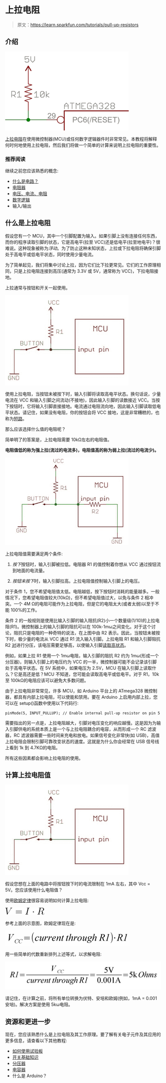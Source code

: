 # 上拉电阻

> 原文：<https://learn.sparkfun.com/tutorials/pull-up-resistors>

## 介绍

[![atmega328 reset pullup](img/1e65bcaa5c946be6dd1a1a0f3d4931bd.png)](//cdn.sparkfun.com/assets/0/5/9/0/8/513901dfce395f671a000000.jpg)

[上拉电阻](http://en.wikipedia.org/wiki/Pull-up_resistor)在使用微控制器(MCU)或任何数字逻辑器件时非常常见。本教程将解释何时何地使用上拉电阻，然后我们将做一个简单的计算来说明上拉电阻的重要性。

### 推荐阅读

继续之前您应该熟悉的概念:

*   [什么是电路？](http://learn.sparkfun.com/tutorials/what-is-a-circuit)
*   [电阻器](https://learn.sparkfun.com/tutorials/resistors)
*   [电压、电流、电阻](http://learn.sparkfun.com/tutorials/voltage-current-resistance-and-ohms-law)
*   [数字逻辑](https://learn.sparkfun.com/tutorials/logic-levels)
*   输入/输出

## 什么是上拉电阻

假设您有一个 MCU，其中一个引脚配置为输入。如果引脚上没有连接任何东西，而你的程序读取引脚的状态，它是高电平(拉至 VCC)还是低电平(拉至地电平)？很难说。这种现象被称为*浮动*。为了防止这种未知状态，上拉或下拉电阻将确保引脚处于高电平或低电平状态，同时使用少量电流。

为了简单起见，我们将集中讨论上拉，因为它们比下拉更常见。它们的工作原理相同，只是上拉电阻连接到高压(通常为 3.3V 或 5V，通常称为 VCC)，下拉电阻接地。

上拉通常与按钮和开关一起使用。

[![schematic pull-up](img/1d1aa1e202980dee15c790bd3266a43b.png)](//cdn.sparkfun.com/assets/6/f/b/c/7/511568b6ce395f1b40000000.jpg)

使用上拉电阻，当按钮未被按下时，输入引脚将读取高电平状态。换句话说，少量电流在 VCC 和输入引脚之间流动(不接地)，因此输入引脚的读数接近 VCC。当按下按钮时，它将输入引脚直接接地。电流通过电阻流向地，因此输入引脚读取低电平状态。请记住，如果没有电阻，你的按钮会将 VCC 接地，这是非常糟糕的，也称为[短路](https://learn.sparkfun.com/tutorials/what-is-a-circuit/short-and-open-circuits)。

那么应该选择什么值的电阻呢？

简单明了的答案是，上拉电阻需要 10kΩ左右的电阻值。

**电阻值低的称为强上拉(流过的电流多)，电阻值高的称为弱上拉(流过的电流少)。**

[![schematic pull-up internal](img/1104340ae678de97bdef7adb93eb9618.png)](//cdn.sparkfun.com/assets/f/1/4/a/b/511568b7ce395f613f000004.jpg)

上拉电阻值需要满足两个条件:

1.  *按下*按钮时，输入引脚被拉低。电阻器 R1 的值控制着你想从 VCC 通过按钮流到地面的电流量。

2.  *按钮未按下*时，输入引脚拉高。上拉电阻值控制输入引脚上的电压。

对于条件 1，您不希望电阻值太低。电阻越低，按下按钮时消耗的能量越多。一般情况下，您希望电阻值较大(10kΩ)，但不希望电阻值过大，以免与条件 2 相冲突。一个 4M &ohm;的电阻可能作为上拉电阻，但是它的电阻太大(或者太弱)以至于不能 100%的工作。

条件 2 的一般规则是使用比输入引脚的输入阻抗(R2)小一个数量级(1/10)的上拉电阻(R1)。微控制器上的输入引脚的阻抗可以在 100k-1mω之间变化。对于这个讨论，阻抗只是电阻的一种奇特的说法，在上图中由 R2 表示。因此，当按钮未被按下时，极少量的电流从 VCC 通过 R1 流入输入引脚。上拉电阻 R1 和输入引脚阻抗 R2 [对](http://learn.sparkfun.com/tutorials/voltage-dividers)进行分压，该电压需要足够高，以使输入引脚[读取高状态](https://learn.sparkfun.com/tutorials/logic-levels/what-is-a-logic-level)。

例如，如果上拉 R1 使用一个 1mω电阻，输入引脚的阻抗 R2 约为 1mω(形成一个分压器)，则输入引脚上的电压约为 VCC 的一半，微控制器可能不会记录该引脚处于高电平状态。在 5V 系统中，如果电压为 2.5V，MCU 在输入引脚上读取什么？它是高还是低？MCU 不知道，您可能会读取高电平或低电平。对于 R1，10k 至 100kΩ的电阻应该可以避免大多数问题。

由于上拉电阻非常常见，许多 MCU，如 Arduino 平台上的 ATmega328 微控制器，都具有内部上拉电阻，可以使能和禁用。要在 Arduino 上启用内部上拉，您可以在 setup()函数中使用以下代码行:

```
pinMode(5, INPUT_PULLUP); // Enable internal pull-up resistor on pin 5 
```

需要指出的另一点是，上拉电阻越大，引脚对电压变化的响应越慢。这是因为为输入引脚供电的系统本质上是一个与上拉电阻耦合的电容，从而形成一个 RC 滤波器，RC 滤波器需要一些时间来充电和放电。如果信号变化非常快(如 USB)，高值上拉电阻会限制引脚可靠改变状态的速度。这就是为什么你会经常在 USB 信号线上看到 1k 到 4.7KΩ的电阻。

所有这些因素都会影响上拉电阻的使用。

## 计算上拉电阻值

[![schematic pull-up](img/1d1aa1e202980dee15c790bd3266a43b.png)](//cdn.sparkfun.com/assets/6/f/b/c/7/511568b6ce395f1b40000000.jpg)

假设您想在上面的电路中将按钮按下时的电流限制在 1mA 左右，其中 Vcc = 5V。您应该使用什么电阻值？

使用[欧姆定律](http://learn.sparkfun.com/tutorials/voltage-current-resistance-and-ohms-law/ohms-law)很容易说明如何计算上拉电阻:

[![alt text](img/9cbe7e1b78ee395fa941ed68d401fe6e.png)](//cdn.sparkfun.com/assets/a/5/0/2/6/5113d140ce395f777e000000.gif)

参考上面的示意图，欧姆定律现在是:

[![alt text](img/2c8b4a3bb5db7d59e0cb74e301d90ea8.png)](//cdn.sparkfun.com/assets/9/5/c/3/2/51391363ce395f2d25000000.jpg)

用一些简单的代数重新排列上述等式，以求解电阻:

[![alt text](img/6c462b3dcae10bd283604ef2e0f80377.png)](//cdn.sparkfun.com/assets/4/4/e/d/9/51391364ce395ffb24000000.jpg)

请记住，在计算之前，将所有单位转换为伏特、安培和欧姆(例如，1mA = 0.001 安培)。解决方案是使用 5kω电阻。

## 资源和更进一步

现在，您应该熟悉什么是上拉电阻及其工作原理。要了解有关电子元件及其应用的更多信息，请查看以下其他教程:

*   [如何使用试验板](https://learn.sparkfun.com/tutorials/how-to-use-a-breadboard)
*   [开关基础知识](https://learn.sparkfun.com/tutorials/switch-basics)
*   [分压器](https://learn.sparkfun.com/tutorials/voltage-dividers)
*   [电容器](https://learn.sparkfun.com/tutorials/capacitors)
*   什么是 Arduino？